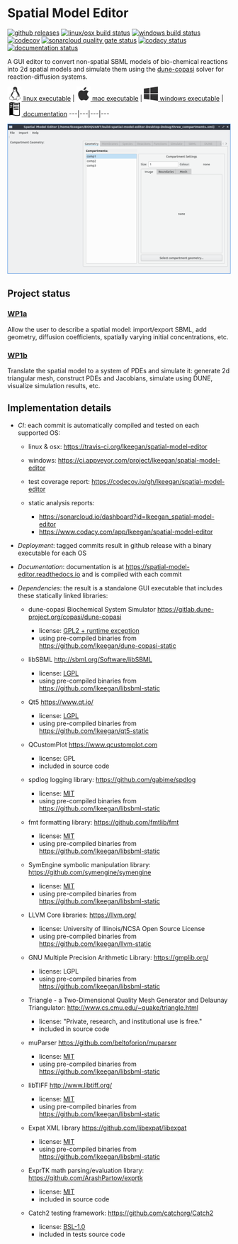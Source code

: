 # Spatial Model Editor
[![github releases](https://img.shields.io/github/release/lkeegan/spatial-model-editor.svg)](https://github.com/lkeegan/spatial-model-editor/releases)
[![linux/osx build status](https://travis-ci.org/lkeegan/spatial-model-editor.svg?branch=master)](https://travis-ci.org/lkeegan/spatial-model-editor)
[![windows build status](https://ci.appveyor.com/api/projects/status/0m87yyaalrrj5ndn/branch/master?svg=true)](https://ci.appveyor.com/project/lkeegan/spatial-model-editor/branch/master)
[![codecov](https://codecov.io/gh/lkeegan/spatial-model-editor/branch/master/graph/badge.svg)](https://codecov.io/gh/lkeegan/spatial-model-editor)
[![sonarcloud quality gate status](https://sonarcloud.io/api/project_badges/measure?project=lkeegan_spatial-model-editor&metric=alert_status)](https://sonarcloud.io/dashboard?id=lkeegan_spatial-model-editor)
[![codacy status](https://api.codacy.com/project/badge/Grade/2cc27d99b42041668944f41d88abeef0)](https://www.codacy.com/app/lkeegan/spatial-model-editor?utm_source=github.com&amp;utm_medium=referral&amp;utm_content=lkeegan/spatial-model-editor&amp;utm_campaign=Badge_Grade)
[![documentation status](https://readthedocs.org/projects/spatial-model-editor/badge/)](https://spatial-model-editor.readthedocs.io/en/latest/)

A GUI editor to convert non-spatial SBML models of bio-chemical reactions into 2d spatial models and simulate them using the [dune-copasi](https://gitlab.dune-project.org/copasi/dune-copasi) solver for reaction-diffusion systems.

[<img src="docs/img/icon-linux.png" width="32"> linux executable](https://github.com/lkeegan/spatial-model-editor/releases/latest/download/spatial-model-editor) |
[<img src="docs/img/icon-osx.png" width="32"> mac executable](https://github.com/lkeegan/spatial-model-editor/releases/latest/download/spatial-model-editor.dmg) |
[<img src="docs/img/icon-windows.png" width="32"> windows executable](https://github.com/lkeegan/spatial-model-editor/releases/latest/download/spatial-model-editor.exe) |
[<img src="docs/img/icon-docs.png" width="32"> documentation](https://spatial-model-editor.readthedocs.io/en/latest/)
---|---|---|---

![screenshot](docs/img/geometry.png)

## Project status

### [WP1a](https://github.com/lkeegan/spatial-model-editor/projects/1)
Allow the user to describe a spatial model: import/export SBML, add geometry, diffusion coefficients, spatially varying initial concentrations, etc.

### [WP1b](https://github.com/lkeegan/spatial-model-editor/projects/2)
Translate the spatial model to a system of PDEs and simulate it: generate 2d triangular mesh, construct PDEs and Jacobians, simulate using DUNE, visualize simulation results, etc.

## Implementation details

-   _CI_: each commit is automatically compiled and tested on each supported OS:

    -   linux & osx: <https://travis-ci.org/lkeegan/spatial-model-editor>

    -   windows: <https://ci.appveyor.com/project/lkeegan/spatial-model-editor>

    -   test coverage report: <https://codecov.io/gh/lkeegan/spatial-model-editor>

    -   static analysis reports:

        -   <https://sonarcloud.io/dashboard?id=lkeegan_spatial-model-editor>
        -   <https://www.codacy.com/app/lkeegan/spatial-model-editor>

-   _Deployment_: tagged commits result in github release with a binary executable for each OS

-   _Documentation_: documentation is at <https://spatial-model-editor.readthedocs.io> and is compiled with each commit

-   _Dependencies_: the result is a standalone GUI executable that includes these statically linked libraries:

    -   dune-copasi Biochemical System Simulator <https://gitlab.dune-project.org/copasi/dune-copasi>

        -   license: [GPL2 + runtime exception](https://dune-project.org/about/license/)
        -   using pre-compiled binaries from <https://github.com/lkeegan/dune-copasi-static>

    -   libSBML <http://sbml.org/Software/libSBML>

        -   license: [LGPL](http://sbml.org/Software/libSBML/LibSBML_License)
        -   using pre-compiled binaries from <https://github.com/lkeegan/libsbml-static>

    -   Qt5 <https://www.qt.io/>

        -   license: [LGPL](https://doc.qt.io/qt-5/lgpl.html)
        -   using pre-compiled binaries from <https://github.com/lkeegan/qt5-static>

    -   QCustomPlot <https://www.qcustomplot.com>

        -   license: GPL
        -   included in source code

    -   spdlog logging library: <https://github.com/gabime/spdlog>

        -   license: [MIT](https://github.com/gabime/spdlog/blob/v1.x/LICENSE)
        -   using pre-compiled binaries from <https://github.com/lkeegan/libsbml-static>

    -   fmt formatting library: <https://github.com/fmtlib/fmt>

        -   license: [MIT](https://github.com/fmtlib/fmt/blob/master/LICENSE.rst)
        -   using pre-compiled binaries from <https://github.com/lkeegan/libsbml-static>

    -   SymEngine symbolic manipulation library: <https://github.com/symengine/symengine>

        -   license: [MIT](https://github.com/symengine/symengine/blob/master/LICENSE)
        -   using pre-compiled binaries from <https://github.com/lkeegan/libsbml-static>

    -   LLVM Core libraries: <https://llvm.org/>

        -   license: University of Illinois/NCSA Open Source License
        -   using pre-compiled binaries from <https://github.com/lkeegan/llvm-static>

    -   GNU Multiple Precision Arithmetic Library: <https://gmplib.org/>

        -   license: LGPL
        -   using pre-compiled binaries from <https://github.com/lkeegan/libsbml-static>

    -   Triangle - a Two-Dimensional Quality Mesh Generator and Delaunay Triangulator: <http://www.cs.cmu.edu/~quake/triangle.html>

        -   license: "Private, research, and institutional use is free."
        -   included in source code

    -   muParser <https://github.com/beltoforion/muparser>

        -   license: [MIT](https://github.com/beltoforion/muparser/blob/master/License.txt)
        -   using pre-compiled binaries from <https://github.com/lkeegan/libsbml-static>

    -   libTIFF <http://www.libtiff.org/>

        -   license: [MIT](http://www.libtiff.org/misc.html)
        -   using pre-compiled binaries from <https://github.com/lkeegan/libsbml-static>

    -   Expat XML library <https://github.com/libexpat/libexpat>

        -   license: [MIT](https://github.com/libexpat/libexpat/blob/master/expat/COPYING)
        -   using pre-compiled binaries from <https://github.com/lkeegan/libsbml-static>

    -   ExprTK math parsing/evaluation library: <https://github.com/ArashPartow/exprtk>

        -   license: [MIT](https://github.com/ArashPartow/exprtk/blob/a1b1854ee6206869f0e693929f41469daf7b901c/readme.txt#L113)
        -   included in source code

    -   Catch2 testing framework: <https://github.com/catchorg/Catch2>

        -   license: [BSL-1.0](https://github.com/catchorg/Catch2/blob/master/LICENSE.txt)
        -   included in tests source code
